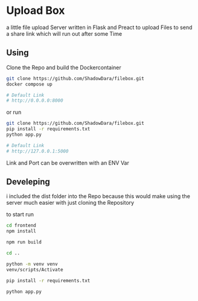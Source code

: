 # Upload Box

a little file upload Server written in Flask and Preact to
upload Files to send a share link which will run out after
some Time

## Using

Clone the Repo and build the Dockercontainer
```sh
git clone https://github.com/ShadowDara/filebox.git
docker compose up

# Default Link
# http://0.0.0.0:8000
```

or run

```sh
git clone https://github.com/ShadowDara/filebox.git
pip install -r requirements.txt
python app.py

# Default Link
# http://127.0.0.1:5000
```

Link and Port can be overwritten with an ENV Var

## Develeping

i included the dist folder into the Repo because this would make using
the server much easier with just cloning the Repository

to start run
```sh
cd frontend
npm install

npm run build

cd ..

python -m venv venv
venv/scripts/Activate

pip install -r requirements.txt

python app.py
```
